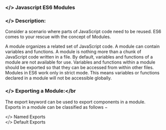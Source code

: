 ### </> Javascript ES6 Modules

### </> Description: </br>
Consider a scenario where parts of JavaScript code need to be reused. ES6 comes to your rescue with the concept of Modules.</br>

A module organizes a related set of JavaScript code. A module can contain variables and functions. A module is nothing more than a chunk of JavaScript code written in a file. By default, variables and functions of a module are not available for use. Variables and functions within a module should be exported so that they can be accessed from within other files. Modules in ES6 work only in strict mode. This means variables or functions declared in a module will not be accessible globally. </br>


### </> Exporting a Module:</br
The export keyword can be used to export components in a module. Exports in a module can be classified as follows −</br>

</> Named Exports</br>
</> Default Exports</br>
